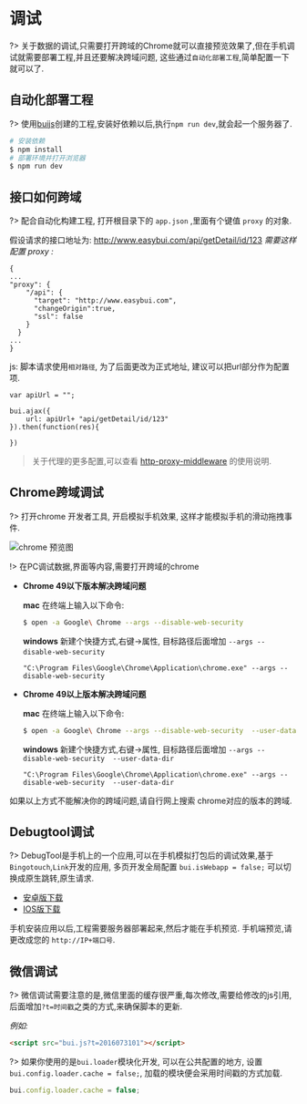 # 调试

?> 关于数据的调试,只需要打开跨域的Chrome就可以直接预览效果了,但在手机调试就需要部署工程,并且还要解决跨域问题, 这些通过`自动化部署工程`,简单配置一下就可以了.

## 自动化部署工程

?> 使用[buijs](tools/buijs.md)创建的工程,安装好依赖以后,执行`npm run dev`,就会起一个服务器了.

```bash
# 安装依赖
$ npm install
# 部署环境并打开浏览器
$ npm run dev
```

## 接口如何跨域

?> 配合自动化构建工程, 打开根目录下的 `app.json` ,里面有个键值 `proxy` 的对象. 

假设请求的接口地址为: http://www.easybui.com/api/getDetail/id/123 
*需要这样配置 proxy :*

```
{
...
"proxy": {
    "/api": {
      "target": "http://www.easybui.com",  
      "changeOrigin":true,
      "ssl": false  
    }
  }
...
}
```

js: 脚本请求使用`相对路径`, 为了后面更改为正式地址, 建议可以把url部分作为配置项.

```
var apiUrl = "";

bui.ajax({
    url: apiUrl+ "api/getDetail/id/123"
}).then(function(res){
    
})
```
> 关于代理的更多配置,可以查看 [http-proxy-middleware](https://www.npmjs.com/package/http-proxy-middleware) 的使用说明.

## Chrome跨域调试

?> 打开chrome 开发者工具, 开启模拟手机效果, 这样才能模拟手机的滑动拖拽事件.

![chrome 预览图](http://www.easybui.com/docs/images/chrome.png)

!> 在PC调试数据,界面等内容,需要打开跨域的chrome
    
* **Chrome 49以下版本解决跨域问题**

  **mac** 在终端上输入以下命令:
  ```bash
  $ open -a Google\ Chrome --args --disable-web-security
  ```
  **windows** 新建个快捷方式,右键->属性, 目标路径后面增加  `--args --disable-web-security` 
  ```
  "C:\Program Files\Google\Chrome\Application\chrome.exe" --args --disable-web-security 
  ```

* **Chrome 49以上版本解决跨域问题**

  **mac** 在终端上输入以下命令:
  ```bash
  $ open -a Google\ Chrome --args --disable-web-security  --user-data-dir
  ```
  **windows** 新建个快捷方式,右键->属性, 目标路径后面增加  `--args --disable-web-security  --user-data-dir`
  ```
  "C:\Program Files\Google\Chrome\Application\chrome.exe" --args --disable-web-security  --user-data-dir
  ```

如果以上方式不能解决你的跨域问题,请自行网上搜索 chrome对应的版本的跨域.


## Debugtool调试

?> DebugTool是手机上的一个应用,可以在手机模拟打包后的调试效果,基于`Bingotouch`,`Link`开发的应用, 多页开发全局配置 `bui.isWebapp = false;` 可以切换成原生跳转,原生请求.

* [安卓版下载](http://www.easybui.com/downloads/source/debugtool/DebugTool-v3.4.0.apk)
* [IOS版下载](http://www.easybui.com/downloads/source/debugtool/DebugTool-v1.0.ipa)


手机安装应用以后,工程需要服务器部署起来,然后才能在手机预览. 手机端预览,请更改成您的 `http://IP+端口号`.

## 微信调试

?> 微信调试需要注意的是,微信里面的缓存很严重,每次修改,需要给修改的js引用,后面增加`?t=时间戳`之类的方式,来确保脚本的更新.

*例如:*
```html
<script src="bui.js?t=2016073101"></script>
```

?> 如果你使用的是`bui.loader`模块化开发, 可以在公共配置的地方, 设置 `bui.config.loader.cache = false;`, 加载的模块便会采用时间戳的方式加载.

```js
bui.config.loader.cache = false;
```

